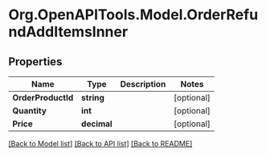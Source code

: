# Org.OpenAPITools.Model.OrderRefundAddItemsInner

## Properties

Name | Type | Description | Notes
------------ | ------------- | ------------- | -------------
**OrderProductId** | **string** |  | [optional] 
**Quantity** | **int** |  | [optional] 
**Price** | **decimal** |  | [optional] 

[[Back to Model list]](../README.md#documentation-for-models) [[Back to API list]](../README.md#documentation-for-api-endpoints) [[Back to README]](../README.md)

